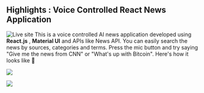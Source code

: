 Highlights : Voice Controlled React News Application
---
![Live site](https://highlightsnews.netlify.app/)
This is a voice controlled AI news application developed using **React.js** , **Material UI** and APIs like News API. You can easily search the news by sources, categories and terms.
Press the mic button and try saying "Give me the news from CNN" or "What's up with Bitcoin".
Here's how it looks like 🧐

![](https://i.imgur.com/ouzFYxZ.png)

![](https://i.imgur.com/55TCMnA.png)
